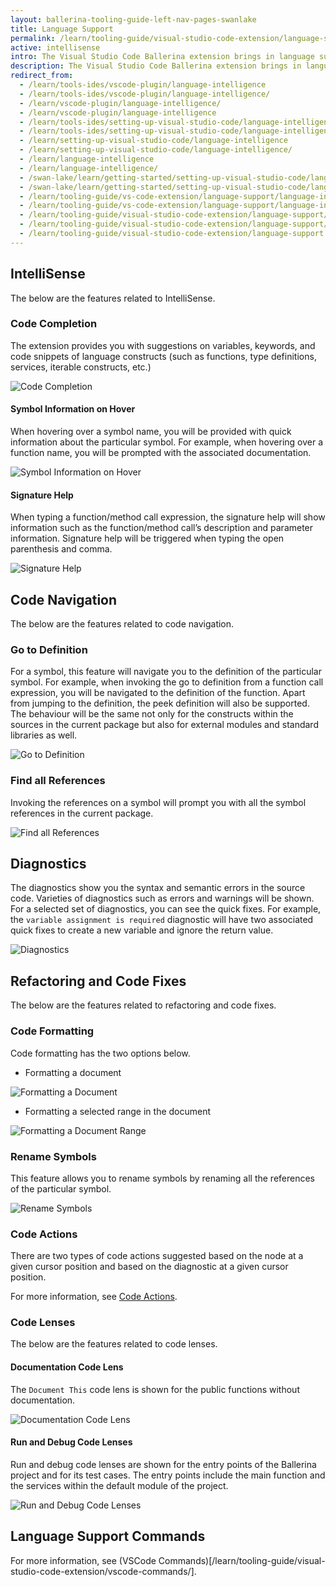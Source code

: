 ```yaml
---
layout: ballerina-tooling-guide-left-nav-pages-swanlake
title: Language Support
permalink: /learn/tooling-guide/visual-studio-code-extension/language-support/
active: intellisense
intro: The Visual Studio Code Ballerina extension brings in language support to enhance the development experience and increase its efficiency. This is built into the extension via a Language Server implementation, which consists of the below features.
description: The Visual Studio Code Ballerina extension brings in language support to enhance the development experience and increase its efficiency. This is built into the extension via a Language Server implementation, which consists of the below features.
redirect_from:
  - /learn/tools-ides/vscode-plugin/language-intelligence
  - /learn/tools-ides/vscode-plugin/language-intelligence/
  - /learn/vscode-plugin/language-intelligence/
  - /learn/vscode-plugin/language-intelligence
  - /learn/tools-ides/setting-up-visual-studio-code/language-intelligence
  - /learn/tools-ides/setting-up-visual-studio-code/language-intelligence/
  - /learn/setting-up-visual-studio-code/language-intelligence
  - /learn/setting-up-visual-studio-code/language-intelligence/
  - /learn/language-intelligence
  - /learn/language-intelligence/
  - /swan-lake/learn/getting-started/setting-up-visual-studio-code/language-intelligence/
  - /swan-lake/learn/getting-started/setting-up-visual-studio-code/language-intelligence
  - /learn/tooling-guide/vs-code-extension/language-support/language-intelligence
  - /learn/tooling-guide/vs-code-extension/language-support/language-intelligence/
  - /learn/tooling-guide/visual-studio-code-extension/language-support/language-intelligence
  - /learn/tooling-guide/visual-studio-code-extension/language-support/language-intelligence/
  - /learn/tooling-guide/visual-studio-code-extension/language-support
---
```


## IntelliSense

The below are the features related to IntelliSense.

### Code Completion

The extension provides you with suggestions on variables, keywords, and code snippets of language constructs (such as functions, type definitions, services, iterable constructs, etc.)

![Code Completion](/learn/images/code-completion.gif)

#### Symbol Information on Hover

When hovering over a symbol name, you will be provided with quick information about the particular symbol. For example, when hovering over a function name, you will be prompted with the associated documentation.

![Symbol Information on Hover](/learn/images/symbol-information-on-hover.gif)

#### Signature Help

When typing a function/method call expression, the signature help will show information such as the function/method call’s description and parameter information. Signature help will be triggered when typing the open parenthesis and comma.

![Signature Help](/learn/images/signature-help.gif)

## Code Navigation

The below are the features related to code navigation.

### Go to Definition 

For a symbol, this feature will navigate you to the definition of the particular symbol. For example, when invoking the go to definition from a function call expression, you will be navigated to the definition of the function. Apart from jumping to the definition, the peek definition will also be supported. The behaviour will be the same not only for the constructs within the sources in the current package but also for external modules and standard libraries as well.

![Go to Definition](/learn/images/go-to-definition.gif)

### Find all References

Invoking the references on a symbol will prompt you with all the symbol references in the current package.

![Find all References](/learn/images/find-all-references.gif)

## Diagnostics

The diagnostics show you the syntax and semantic errors in the source code. Varieties of diagnostics such as errors and warnings will be shown. For a selected set of diagnostics, you can see the quick fixes. For example, the `variable assignment is required` diagnostic will have two associated quick fixes to create a new variable and ignore the return value.

![Diagnostics](/learn/images/diagnostics.gif)

## Refactoring and Code Fixes

The below are the features related to refactoring and code fixes.

### Code Formatting

Code formatting has the two options below. 

  - Formatting a document 

  ![Formatting a Document](/learn/images/format-document.gif)

  - Formatting a selected range in the document

  ![Formatting a Document Range](/learn/images/format-document-range.gif)

### Rename Symbols

This feature allows you to rename symbols by renaming all the references of the particular symbol.

![Rename Symbols](/learn/images/rename-symbols.gif)

### Code Actions

There are two types of code actions suggested based on the node at a given cursor position and based on the diagnostic at a given cursor position.

For more information, see [Code Actions](/learn/tooling-guide/visual-studio-code-extension/language-support/code-actions).

### Code Lenses

The below are the features related to code lenses.

#### Documentation Code Lens

The `Document This` code lens is shown for the public functions without documentation. 

![Documentation Code Lens](/learn/images/documentation-code-lens.gif)

#### Run and Debug Code Lenses

Run and debug code lenses are shown for the entry points of the Ballerina project and for its test cases. The entry points include the main function and the services within the default module of the project.

![Run and Debug Code Lenses](/learn/images/run-and-debug-code-lenses.gif)

## Language Support Commands

For more information, see (VSCode Commands)[/learn/tooling-guide/visual-studio-code-extension/vscode-commands/].










